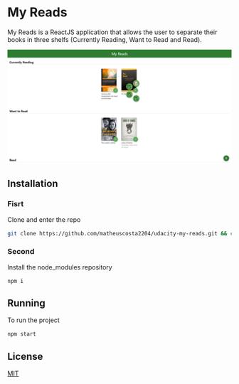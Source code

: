 # My Reads

My Reads is a ReactJS application that allows the user to separate their books in three shelfs (Currently Reading, Want to Read and Read).

![alt text](./public/images/demo.png)

## Installation

### Fisrt
Clone and enter the repo

```bash
git clone https://github.com/matheuscosta2204/udacity-my-reads.git && cd udacity-my-reads
```
### Second
Install the node_modules repository

```bash
npm i
```

## Running

To run the project

```bash
npm start
```

## License
[MIT](https://choosealicense.com/licenses/mit/)